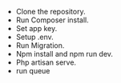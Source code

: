 -   Clone the repository.
-   Run Composer install.
-   Set app key.
-   Setup .env.
-   Run Migration.
-   Npm install and npm run dev.
-   Php artisan serve.
-   run queue
